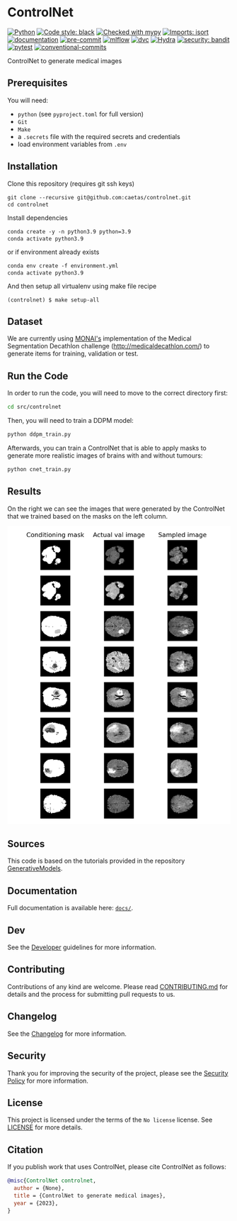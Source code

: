 # ControlNet

[![Python](https://img.shields.io/badge/python-3.9+-informational.svg)]()
[![Code style: black](https://img.shields.io/badge/code%20style-black-000000.svg)](https://github.com/psf/black)
[![Checked with mypy](http://www.mypy-lang.org/static/mypy_badge.svg)](http://mypy-lang.org)
[![Imports: isort](https://img.shields.io/badge/%20imports-isort-%231674b1?style=black)](https://pycqa.github.io/isort)
[![documentation](https://img.shields.io/badge/docs-mkdocs%20material-blue.svg?style=flat)](https://mkdocstrings.github.io)
[![pre-commit](https://img.shields.io/badge/pre--commit-enabled-brightgreen?logo=pre-commit&logoColor=white)](https://github.com/pre-commit/pre-commit)
[![mlflow](https://img.shields.io/badge/tracking-mlflow-blue)](https://mlflow.org)
[![dvc](https://img.shields.io/badge/data-dvc-9cf)](https://dvc.org)
[![Hydra](https://img.shields.io/badge/Config-Hydra-89b8cd)](https://hydra.cc)
[![security: bandit](https://img.shields.io/badge/security-bandit-yellow.svg)](https://github.com/PyCQA/bandit)
[![pytest](https://img.shields.io/badge/pytest-enabled-brightgreen)](https://github.com/pytest-dev/pytest)
[![conventional-commits](https://img.shields.io/badge/conventional%20commits-1.0.0-yellow)](https://github.com/commitizen-tools/commitizen)

ControlNet to generate medical images

## Prerequisites

You will need:

- `python` (see `pyproject.toml` for full version)
- `Git`
- `Make`
- a `.secrets` file with the required secrets and credentials
- load environment variables from `.env`

## Installation

Clone this repository (requires git ssh keys)

    git clone --recursive git@github.com:caetas/controlnet.git
    cd controlnet

Install dependencies

    conda create -y -n python3.9 python=3.9
    conda activate python3.9

or if environment already exists

    conda env create -f environment.yml
    conda activate python3.9

And then setup all virtualenv using make file recipe

    (controlnet) $ make setup-all

## Dataset

We are currently using [MONAI's](https://docs.monai.io/en/stable/apps.html) implementation of the Medical Segmentation Decathlon challenge (http://medicaldecathlon.com/) to generate items for training, validation or test.

## Run the Code

In order to run the code, you will need to move to the correct directory first:

```bash
cd src/controlnet
```

Then, you will need to train a DDPM model:

```bash
python ddpm_train.py
```

Afterwards, you can train a ControlNet that is able to apply masks to generate more realistic images of brains with and without tumours:

```bash
python cnet_train.py
```
## Results

On the right we can see the images that were generated by the ControlNet that we trained based on the masks on the left column.

![On the right we can see the images that were generated by the ControlNet that we trained based on the masks on the left column.](reports/CNET/cnet_final.png)

## Sources

This code is based on the tutorials provided in the repository [GenerativeModels](https://github.com/Project-MONAI/GenerativeModels/tree/main).

## Documentation

Full documentation is available here: [`docs/`](docs).

## Dev

See the [Developer](docs/DEVELOPER.md) guidelines for more information.

## Contributing

Contributions of any kind are welcome. Please read [CONTRIBUTING.md](docs/CONTRIBUTING.md]) for details and
the process for submitting pull requests to us.

## Changelog

See the [Changelog](CHANGELOG.md) for more information.

## Security

Thank you for improving the security of the project, please see the [Security Policy](docs/SECURITY.md)
for more information.

## License

This project is licensed under the terms of the `No license` license.
See [LICENSE](LICENSE) for more details.

## Citation

If you publish work that uses ControlNet, please cite ControlNet as follows:

```bibtex
@misc{ControlNet controlnet,
  author = {None},
  title = {ControlNet to generate medical images},
  year = {2023},
}
```
